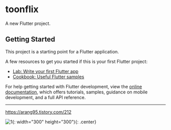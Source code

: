 # toonflix

A new Flutter project.

## Getting Started

This project is a starting point for a Flutter application.

A few resources to get you started if this is your first Flutter project:

- [Lab: Write your first Flutter app](https://docs.flutter.dev/get-started/codelab)
- [Cookbook: Useful Flutter samples](https://docs.flutter.dev/cookbook)

For help getting started with Flutter development, view the
[online documentation](https://docs.flutter.dev/), which offers tutorials,
samples, guidance on mobile development, and a full API reference.

------------------------------------
https://arang95.tistory.com/212

![1](https://github.com/designAR/Flutter_UI_Challenge1/assets/116303386/7cf6b423-d5d4-428c-abdf-200fa97195b0){: width="300" height="300"){: .center}



